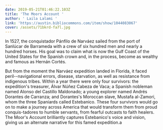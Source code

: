 ```yaml
---
date: 2019-05-21T01:46:22.103Z
title: 'The Moors Account '
author: ' Laila Lalami '
link: 'https://austin.bibliocommons.com/item/show/1044083067'
cover: /assets/71bkrd-fa7l.jpg
---
```

In 1527, the conquistador Pánfilo de Narváez sailed from the port of Sanlúcar
de Barrameda with a crew of six hundred men and nearly a hundred horses. His
goal was to claim what is now the Gulf Coast of the United States for the
Spanish crown and, in the process, become as wealthy and famous as Hernán
Cortés.

But from the moment the Narváez expedition landed in Florida, it faced peril--navigational errors, disease, starvation, as well as resistance from indigenous tribes. Within a year there were only four survivors: the expedition's treasurer, Álvar Núñez Cabeza de Vaca; a Spanish nobleman named Alonso del Castillo Maldonado; a young explorer named Andrés Dorantes de Carranza; and Dorantes's Moroccan slave, Mustafa al-Zamori, whom the three Spaniards called Estebanico. These four survivors would go on to make a journey across America that would transform them from proud conquis-tadores to humble servants, from fearful outcasts to faith healers. The Moor's Account  brilliantly captures Estebanico's voice and vision, giving us an alternate narrative for this famed expedition.a

